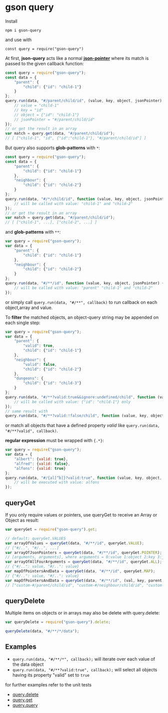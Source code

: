# gson query

Install

`npm i gson-query`

and use with

`const query = require("gson-query")`

At first, **json-query** acts like a normal [**json-pointer**](https://github.com/sagold/json-pointer) where its match
is passed to the given callback function:

```js
const query = require("gson-query");
const data = {
    "parent": {
        "child": {"id": "child-1"}
    }
};
query.run(data, "#/parent/child/id", (value, key, object, jsonPointer) => {
    // value = "child-1"
    // key = "id"
    // object = {"id": "child-1"}
    // jsonPointer = "#/parent/child/id"
});
// or get the result in an array
var match = query.get(data, "#/parent/child/id");
// [ ["child-1", "id", {"id":"child-1"}, "#/parent/child/id"] ]
```


But query also supports **glob-patterns** with `*`:

```js
const query = require("gson-query");
const data = {
    "parent": {
        "child": {"id": "child-1"}
    },
    "neighbour": {
        "child": {"id": "child-2"}
    }
};
query.run(data, "#/*/child/id", function (value, key, object, jsonPointer) {
    // will be called with value: "child-1" and "child-2"
});
// or get the result in an array
var match = query.get(data, "#/parent/child/id");
// [ ["child-1", ...], ["child-2", ...] ]
```

and **glob-patterns** with `**`:

```js
var query = require("gson-query");
var data = {
    "parent": {
        "child": {"id": "child-1"}
    },
    "neighbour": {
        "child": {"id": "child-2"}
    }
};
query.run(data, "#/**/id", function (value, key, object, jsonPointer) {
    // will be called with value: "parent" "child-1" and "child-2"
});
```

or simply call `query.run(data, "#/**", callback)` to run callback on each object,array and value.


To **filter** the matched objects, an object-query string may be appended on each single step:

```js
var query = require("gson-query");
var data = {
    "parent": {
        "valid": true,
        "child": {"id": "child-1"}
    },
    "neighbour": {
        "valid": false,
        "child": {"id": "child-2"}
    },
    "dungeons": {
        "child": {"id": "child-3"}
    }
};
query.run(data, "#/**?valid:true&&ignore:undefined/child", function (value, key, object, jsonPointer) {
    // will be called with value: {"id": "child-1"} only
});
// same result with
query.run(data, "#/**?valid:!false/child", function (value, key, object, jsonPointer) { // ...
```

or match all objects that have a defined property _valid_ like `query.run(data, "#/**?valid", callback)`.



**regular expression** must be wrapped with `{.*}`:

```js
var query = require("gson-query");
var data = {
    "albert": {valid: true},
    "alfred": {valid: false},
    "alfons": {valid: true}
};
query.run(data, "#/{al[^b]}?valid:true", function (value, key, object, jsonPointer) {
    // will be executed with value: alfons
});
```


## queryGet

If you only require values or pointers, use queryGet to receive an Array or Object as result:

```js
var queryGet = require("gson-query").get;

// default: queryGet.VALUES
var arrayOfValues = queryGet(data, "#/**/id", queryGet.VALUE);
// ["#/..", "#/..", ...]
var arrayOfJsonPointers = queryGet(data, "#/**/id", queryGet.POINTER);
// [arguments, arguments], where arguments = 0:value 1:object 2:key 3:jsonPointer
var arrayOfAllFourArguments = queryGet(data, "#/**/id", queryGet.ALL);
// {"#/..": value, "#/..": value}
var mapOfPointersAndData = queryGet(data, "#/**/id", queryGet.MAP);
// {"#/..": value, "#/..": value}
var mapOfPointersAndData = queryGet(data, "#/**/id", (val, key, parent, pointer) => `custom-${pointer}`);
// ["custom-#/parent/child/id", "custom-#/neighbour/child/id", "custom-#/dungeons/child/id"]
```


## queryDelete

Multiple items on objects or in arrays may also be delete with query.delete:

```js
var queryDelete = require("gson-query").delete;

queryDelete(data, "#/**/*/data");
```


## Examples

- `query.run(data, "#/**/*", callback);` will iterate over each value of the data object
- `query.run(data, "#/**?valid:true", callback);` will select all objects having its property "valid" set to `true`


for further examples refer to the unit tests

- [query.delete](https://github.com/sagold/json-query/blob/master/test/unit/queryDelete.test.js)
- [query.get](https://github.com/sagold/json-query/blob/master/test/unit/queryGet.test.js)
- [query.query](https://github.com/sagold/json-query/blob/master/test/unit/query.test.js)



